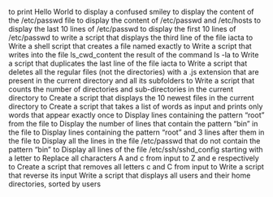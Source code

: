 to print Hello World
to display a confused smiley
to display the content of the /etc/passwd file
to display the content of /etc/passwd and /etc/hosts
to display the last 10 lines of /etc/passwd
to display the first 10 lines of /etc/passwd
to write a script that displays the third line of the file iacta
to Write a shell script that creates a file named exactly
to Write a script that writes into the file ls_cwd_content the result of the command ls -la
to Write a script that duplicates the last line of the file iacta
to Write a script that deletes all the regular files (not the directories) with a .js extension that are present in the current directory and all its subfolders
to Write a script that counts the number of directories and sub-directories in the current directory
to Create a script that displays the 10 newest files in the current directory
to Create a script that takes a list of words as input and prints only words that appear exactly once
to Display lines containing the pattern “root” from the file
to Display the number of lines that contain the pattern “bin” in the file
to Display lines containing the pattern “root” and 3 lines after them in the file
to Display all the lines in the file /etc/passwd that do not contain the pattern “bin”
to Display all lines of the file /etc/ssh/sshd_config starting with a letter
to Replace all characters A and c from input to Z and e respectively
to Create a script that removes all letters c and C from input
to Write a script that reverse its input
Write a script that displays all users and their home directories, sorted by users
